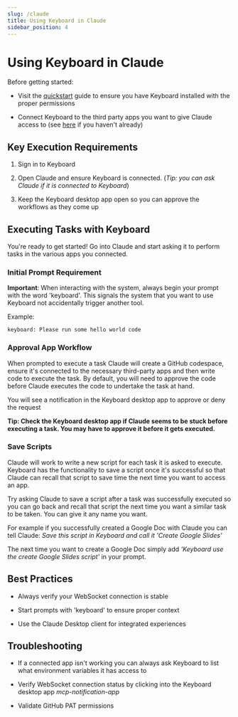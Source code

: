 ```yaml
---
slug: /claude
title: Using Keyboard in Claude
sidebar_position: 4
---
```


# Using Keyboard in Claude

Before getting started: 

* Visit the [quickstart](https://docs.keyboard.dev/docs/quickstart) guide to ensure you have Keyboard installed with the proper permissions

* Connect Keyboard to the third party apps you want to give Claude access to (see [here](https://docs.keyboard.dev/docs/connectapps) if you haven't already)

## Key Execution Requirements

1. Sign in to Keyboard 

2. Open Claude and ensure Keyboard is connected. (*Tip: you can ask Claude if it is connected to Keyboard*)

3. Keep the Keyboard desktop app open so you can approve the workflows as they come up

## Executing Tasks with Keyboard

You're ready to get started! Go into Claude and start asking it to perform tasks in the various apps you connected. 

### Initial Prompt Requirement

**Important**: When interacting with the system, always begin your prompt with the word 'keyboard'. This signals the system that you want to use Keyboard not accidentally trigger another tool.

Example:

```
keyboard: Please run some hello world code
```

### Approval App Workflow

When prompted to execute a task Claude will create a GitHub codespace, ensure it's connected to the necessary third-party apps and then write code to execute the task. By default, you will need to approve the code before Claude executes the code to undertake the task at hand. 

You will see a notification in the Keyboard desktop app to approve or deny the request

**Tip: Check the Keyboard desktop app if Claude seems to be stuck before executing a task. You may have to approve it before it gets executed.**

### Save Scripts

Claude will work to write a new script for each task it is asked to execute. Keyboard has the functionality to save a script once it's successful so that Claude can recall that script to save time the next time you want to access an app. 

Try asking Claude to save a script after a task was successfully executed so you can go back and recall that script the next time you want a similar task to be taken. You can give it any name you want. 

For example if you successfully created a Google Doc with Claude you can tell Claude: *Save this script in Keyboard and call it 'Create Google Slides'* 

The next time you want to create a Google Doc simply add *'Keyboard use the create Google Slides script'* in your prompt. 

## Best Practices

* Always verify your WebSocket connection is stable

* Start prompts with 'keyboard' to ensure proper context

* Use the Claude Desktop client for integrated experiences

## Troubleshooting

* If a connected app isn't working you can always ask Keyboard to list what environment variables it has access to

* Verify WebSocket connection status by clicking into the Keyboard desktop app *mcp-notification-app*

* Validate GitHub PAT permissions
